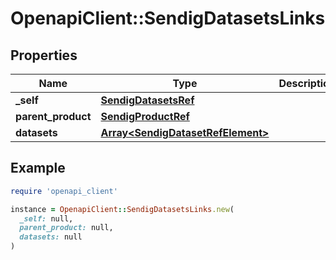 # OpenapiClient::SendigDatasetsLinks

## Properties

| Name | Type | Description | Notes |
| ---- | ---- | ----------- | ----- |
| **_self** | [**SendigDatasetsRef**](SendigDatasetsRef.md) |  | [optional] |
| **parent_product** | [**SendigProductRef**](SendigProductRef.md) |  | [optional] |
| **datasets** | [**Array&lt;SendigDatasetRefElement&gt;**](SendigDatasetRefElement.md) |  | [optional] |

## Example

```ruby
require 'openapi_client'

instance = OpenapiClient::SendigDatasetsLinks.new(
  _self: null,
  parent_product: null,
  datasets: null
)
```

